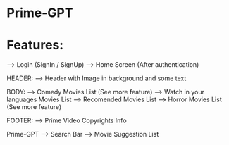 
# Prime-GPT

# Features:

<!-- PAGE 1: -->
--> Login (SignIn / SignUp)
--> Home Screen (After authentication)

<!-- PAGE 2:  -->
HEADER: --> Header with Image in background and some text
        
BODY:   --> Comedy Movies List (See more feature)
        --> Watch in your languages Movies List
        --> Recomended Movies List
        --> Horror Movies List (See more feature)

FOOTER: --> Prime Video Copyrights Info

<!-- PAGE 3: -->
Prime-GPT
    --> Search Bar
    --> Movie Suggestion List